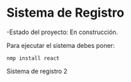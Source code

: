 <h1> Sistema de Registro</h1>

-Estado del proyecto: En construcción.

Para ejecutar el sistema debes poner:

```nmp install react```

Sistema de registro 2
